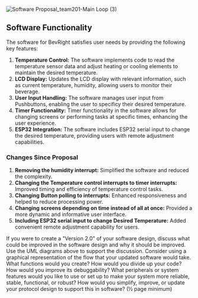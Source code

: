 ![Software Proposal_team201-Main Loop (3)](https://github.com/EGR-314-Team-201/EGR-314-Team-201/assets/156974933/0be1d3f6-65ad-4b9c-baf1-b15735e26527)


## Software Functionality

The software for BevRight satisfies user needs by providing the following key features:

1. **Temperature Control:** The software implements code to read the temperature sensor data and adjust heating or cooling elements to maintain the desired temperature.
2. **LCD Display:** Updates the LCD display with relevant information, such as current temperature, humidity, allowing users to monitor their beverage.
3. **User Input Handling:** The software manages user input from Pushbuttons, enabling the user to specificy their desired temperature.
4. **Timer Functionality:** Timer functionality in the software allows for changing screens or performing tasks at specific times, enhancing the user experience.
5. **ESP32 Integration:** The software includes ESP32 serial input to change the desired temperature, providing users with remote adjustment capabilities.


### Changes Since Proposal

1. **Removing the humidity interrupt:** Simplified the software and reduced the complexity.
2. **Changing the Temperature control interrupts to timer interrupts:** Improved timing and efficiency of temperature control tasks.
3. **Changing Button polling to interrupts:** Enhanced responsiveness and helped to reduce processing power.
4. **Changing screens depending on time instead of all at once:** Provided a more dynamic and informative user interface.   
5. **Including ESP32 serial input to change Desired Temperature:** Added convenient remote adjustment capability for users.




If you were to create a "Version 2.0" of your software design, discuss what could be improved in the software design and why it should be improved. Use the UML diagrams above to support the discussion. Consider using a graphical representation of the flow that your updated software would take. What functions would you create? How would you divide up your code? How would you improve its debuggability? What peripherals or system features would you like to use or set up to make your system more reliable, stable, functional, or robust? How would you simplify, improve, or update your protocol design to support this in software? (½ page minimum)

